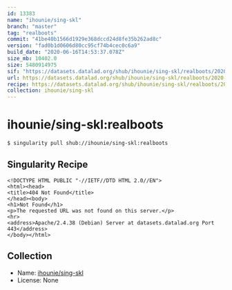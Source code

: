 ```yaml
---
id: 13383
name: "ihounie/sing-skl"
branch: "master"
tag: "realboots"
commit: "41be40b1566d1929e368dccd24d8fe35b262ad8c"
version: "fad0b1d0606d80cc95cf74b4cec0c6a9"
build_date: "2020-06-16T14:53:37.078Z"
size_mb: 10402.0
size: 5480914975
sif: "https://datasets.datalad.org/shub/ihounie/sing-skl/realboots/2020-06-16-41be40b1-fad0b1d0/fad0b1d0606d80cc95cf74b4cec0c6a9.sif"
url: https://datasets.datalad.org/shub/ihounie/sing-skl/realboots/2020-06-16-41be40b1-fad0b1d0/
recipe: https://datasets.datalad.org/shub/ihounie/sing-skl/realboots/2020-06-16-41be40b1-fad0b1d0/Singularity
collection: ihounie/sing-skl
---
```


# ihounie/sing-skl:realboots

```bash
$ singularity pull shub://ihounie/sing-skl:realboots
```

## Singularity Recipe

```singularity
<!DOCTYPE HTML PUBLIC "-//IETF//DTD HTML 2.0//EN">
<html><head>
<title>404 Not Found</title>
</head><body>
<h1>Not Found</h1>
<p>The requested URL was not found on this server.</p>
<hr>
<address>Apache/2.4.38 (Debian) Server at datasets.datalad.org Port 443</address>
</body></html>
```

## Collection

 - Name: [ihounie/sing-skl](https://github.com/ihounie/sing-skl)
 - License: None

